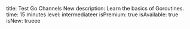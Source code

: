 title: Test Go Channels New
description: Learn the basics of Goroutines.
time: 15 minutes
level: intermediateer
isPremium: true
isAvailable: true
isNew: trueee
